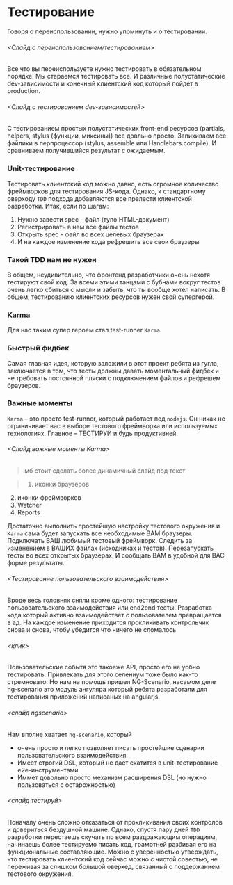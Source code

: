 Тестирование
=============

Говоря о переиспользовании, нужно упоминуть и о тестировании.

###### <Слайд с переиспользованием/тестированием>

Все что вы переиспользуете нужно тестировать в обязательном порядке. Мы стараемся тестировать все. И различные полустатические dev-зависимости и конечный клиентский код который пойдет в production.

###### <Слайд с тестированием dev-зависимостей>


С тестированием простых полустатических front-end ресурсов (partials, helpers, stylus (функции, миксины)) все довльно просто. Запихиваем все файлики в перпроцессор (stylus, assemble или Handlebars.compile). И сравниваем получившийся результат с ожидаемым.

### Unit-тестирование

Тестировать клиентский код можно давно, есть огромное количество фреймворков для тестирования JS-кода. Однако, к стандартному оверходу `TDD` подхода добавляются все прелести клиентской разработки. Итак, если по шагам:

1. Нужно завести spec - файл (тупо HTML-документ)
2. Регистрировать в нем все файлы тестов
3. Открыть spec - файл во всех целевых браузерах
4. И на каждое изменение кода рефрешить все свои браузеры
 
### Такой TDD нам не нужен
В общем, неудивительно, что фронтенд разработчики очень нехотя тестируют свой код. За всеми этими танцами с бубнами вокруг тестов очень легко сбиться с мысли и забыть, что ты вообще хотел написать.
В общем, тестированию клиентских ресурсов нужен свой супергерой.

### Karma

Для нас таким супер героем стал test-runner `Karma`. 
### Быстрый фидбек
Самая главная идея, которую заложили в этот проект ребята из гугла, заключается в том, что тесты должны давать моментальный фидбек и не требовать постоянной пляски с подключением файлов и рефрешем браузеров.

### Важные моменты

`Karma` – это просто test-runner, который работает под `nodejs`. Он никак не ограничивает вас в выборе тестового фреймворка или используемых технологиях. Главное – ТЕСТИРУЙ и будь продуктивней.

###### <Слайд важные моменты Karma>
> мб стоит сделать более динамичный слайд под текст 

> 1. иконки браузеров
2. иконки фреймворков
3. Watcher
4. Reports

Достаточно выполнить простейшую настройку тестового окружения и `Karma` сама будет запускать все необходимые ВАМ браузеры. Подключать ВАШ любимый тестовый фреймворк. Следить за изменением в ВАШИХ файлах (исходниках и тестов). Перезапускать тесты во всех открытых браузерах. И сообщать ВАМ в удобной для ВАС форме результаты.

###### <Тестирование пользовательского взаимодействия>

Вроде весь головняк сняли кроме одного: тестирование пользовательского взаимодействия или end2end тесты.
Разработка кода который активно взаимодействет с пользователем превращается в ад. На каждое изменение приходится прокликивать контрольчик снова и снова, чтобу убедится что ничего не сломалось

###### <клик>

Пользовательские событя это такоеже API, просто его не уобно тестировать. Привлекать для этого селениум тоже было как-то стремновато. Но нам на помощь пришел NG-Scenario, насамом деле ng-scenario это модуль ангуляра который ребята разработали для тестирования приложений написаных на angularjs.

###### <слайд ngscenario>

Нам вполне хватает `ng-scenario`, который
* очень просто и легко позволяет писать простейшие сценарии пользовательского взаимодействия.
* Имеет строгий DSL, который не дает скатится в unit-тестирование e2e-инструментами
* Иммет довольно просто механизм расширения DSL (но нужно пользоваться с остарожностью)

###### <слайд тестируй>

Поначалу очень сложно отказаться от прокликивания своих контролов и довериться бездушной машине. Однако, спустя пару дней `TDD` разработки перестаешь скучать по всем раздражающим операциям, начинаешь более тестируемо писать код, грамотней разбивая его на функциональные составляющие.
Можно с уверенностью утверждать, что тестировать клиентский код сейчас можно с чистой совестью, не переживая за слишком большой оверхед, связанный с поддержанием тестового окружения.

